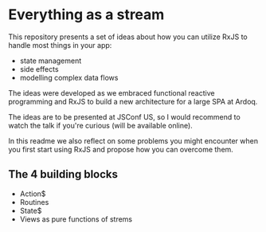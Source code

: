 # Everything as a stream
This repository presents a set of ideas about how you can utilize RxJS to handle most things in your app:
 - state management
 - side effects
 - modelling complex data flows
 
The ideas were developed as we embraced functional reactive programming and RxJS to build a new architecture for a large SPA at Ardoq.

The ideas are to be presented at JSConf US, so I would recommend to watch the talk if you're curious (will be available online).

In this readme we also reflect on some problems you might encounter when you first start using RxJS and propose how you can overcome them.

## The 4 building blocks
- Action$
- Routines
- State$
- Views as pure functions of strems

## 
